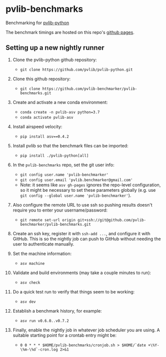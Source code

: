 # pvlib-benchmarks
Benchmarking for [pvlib-python](https://github.com/pvlib/pvlib-python)

The benchmark timings are hosted on this repo's
[github pages](https://pvlib-benchmarker.github.io/pvlib-benchmarks/).

## Setting up a new nightly runner

1) Clone the pvlib-python github repository:
   - `git clone https://github.com/pvlib/pvlib-python.git`

1) Clone this github repository:
   - `git clone https://github.com/pvlib-benchmarker/pvlib-benchmarks.git`

1) Create and activate a new conda environment:
   - `conda create -n pvlib-asv python=3.7`
   - `conda activate pvlib-asv`

1) Install airspeed velocity:
   - `pip install asv==0.4.2`

1) Install pvlib so that the benchmark files can be imported:
   - `pip install ./pvlib-python[all]`

1) In the `pvlib-benchmarks` repo, set the git user info:
   - `git config user.name 'pvlib-benchmarker'`
   - `git config user.email 'pvlib.benchmarker@gmail.com'`
   - Note: it seems like `asv gh-pages` ignores the repo-level configuration,
     so it might be necessary to set these parameters globally (e.g. use
     `git config --global user.name 'pvlib-benchmarker'`).

1) Also configure the remote URL to use ssh so pushing results doesn't require
   you to enter your username/password:
   - `git remote set-url origin git+ssh://git@github.com/pvlib-benchmarker/pvlib-benchmarks.git`

1) Create an ssh key, register it with `ssh-add ...`, and configure it with GitHub.
   This is so the nightly job can push to GitHub without needing the user to
   authenticate manually.

1) Set the machine information:
   - `asv machine`

1) Validate and build environments (may take a couple minutes to run):
   - `asv check`

1) Do a quick test run to verify that things seem to be working:
   - `asv dev`

1) Establish a benchmark history, for example:
   - `asv run v0.6.0..v0.7.2`

1) Finally, enable the nightly job in whatever job scheduler you are using. A
   suitable starting point for a crontab entry might be:
   - ```0 0 * * * $HOME/pvlib-benchmarks/cronjob.sh > $HOME/`date +\%Y-\%m-\%d`-cron.log 2>&1```
